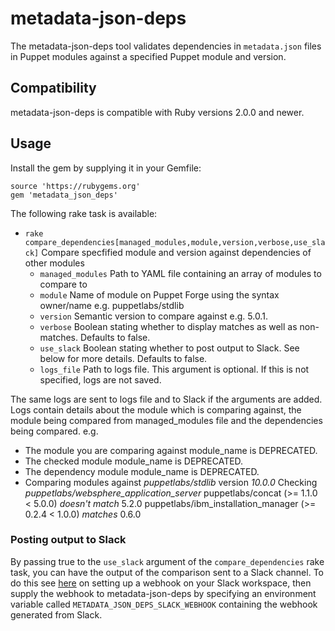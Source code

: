 # metadata-json-deps

The metadata-json-deps tool validates dependencies in `metadata.json` files in Puppet modules against a specified Puppet module and version.

## Compatibility

metadata-json-deps is compatible with Ruby versions 2.0.0 and newer.

## Usage

Install the gem by supplying it in your Gemfile:

```
source 'https://rubygems.org'
gem 'metadata_json_deps'
```

The following rake task is available:
- `rake compare_dependencies[managed_modules,module,version,verbose,use_slack]` Compare specfified module and version against dependencies of other modules 
  - `managed_modules` Path to YAML file containing an array of modules to compare to
  - `module` Name of module on Puppet Forge using the syntax owner/name e.g. puppetlabs/stdlib
  - `version` Semantic version to compare against e.g. 5.0.1. 
  - `verbose` Boolean stating whether to display matches as well as non-matches. Defaults to false.
  - `use_slack` Boolean stating whether to post output to Slack. See below for more details. Defaults to false.
  - `logs_file` Path to logs file. This argument is optional. If this is not specified, logs are not saved.
  
The same logs are sent to logs file and to Slack if the arguments are added. Logs contain details about the module which is comparing against, the module being compared from managed_modules file and the dependencies being compared.
e.g.
- The module you are comparing against module_name is DEPRECATED.
- The checked module module_name is DEPRECATED.
- The dependency module module_name is DEPRECATED.
- Comparing modules against *puppetlabs/stdlib* version *10.0.0*
  Checking *puppetlabs/websphere_application_server*
        puppetlabs/concat (>= 1.1.0 < 5.0.0) *doesn't match* 5.2.0
        puppetlabs/ibm_installation_manager (>= 0.2.4 < 1.0.0) *matches* 0.6.0

  
### Posting output to Slack
By passing true to the `use_slack` argument of the `compare_dependencies` rake task, you can have the output of the comparison sent to a Slack channel. To do this see [here](https://api.slack.com/tutorials/slack-apps-hello-world) on setting up a webhook on your Slack workspace, then supply the webhook to metadata-json-deps by specifying an environment variable called `METADATA_JSON_DEPS_SLACK_WEBHOOK` containing the webhook generated from Slack.






